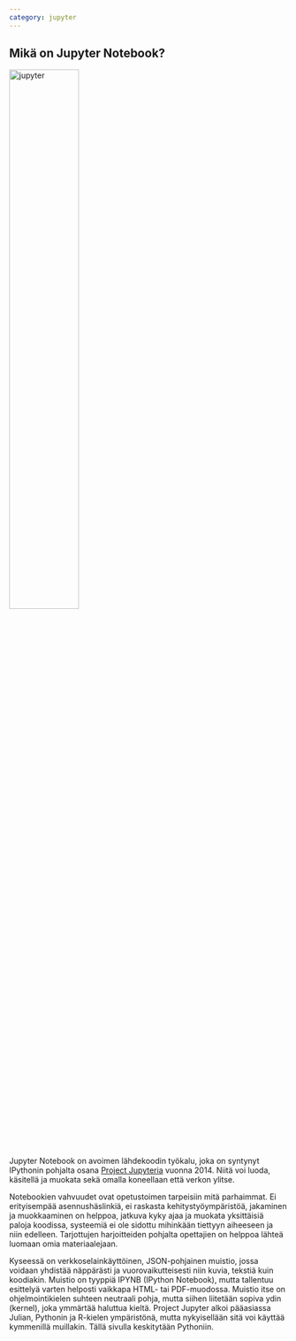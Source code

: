 ```yaml
---
category: jupyter
---
```


## Mikä on Jupyter Notebook?

<img src="https://upload.wikimedia.org/wikipedia/commons/thumb/3/38/Jupyter_logo.svg/1200px-Jupyter_logo.svg.png" alt="jupyter" width="50%" class="center"/>

Jupyter Notebook on avoimen lähdekoodin työkalu, joka on syntynyt IPythonin pohjalta osana [Project Jupyteria](https://jupyter.org/) vuonna 2014. Niitä voi luoda, käsitellä ja muokata sekä omalla koneellaan että verkon ylitse. 

Notebookien vahvuudet ovat opetustoimen tarpeisiin mitä parhaimmat. Ei erityisempää asennushäslinkiä, ei raskasta kehitystyöympäristöä, jakaminen ja muokkaaminen on helppoa, jatkuva kyky ajaa ja muokata yksittäisiä paloja koodissa, systeemiä ei ole sidottu mihinkään tiettyyn aiheeseen ja niin edelleen. Tarjottujen harjoitteiden pohjalta opettajien on helppoa lähteä luomaan omia materiaalejaan.  

Kyseessä on verkkoselainkäyttöinen, JSON-pohjainen muistio, jossa voidaan yhdistää näppärästi ja vuorovaikutteisesti niin kuvia, tekstiä kuin koodiakin. Muistio on tyyppiä IPYNB (IPython Notebook), mutta tallentuu esittelyä varten helposti vaikkapa HTML- tai PDF-muodossa. Muistio itse on ohjelmointikielen suhteen neutraali pohja, mutta siihen liitetään sopiva ydin (kernel), joka ymmärtää haluttua kieltä. Project Jupyter alkoi pääasiassa Julian, Pythonin ja R-kielen ympäristönä, mutta nykyisellään sitä voi käyttää kymmenillä muillakin. Tällä sivulla keskitytään Pythoniin.


